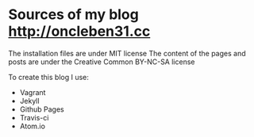 # Sources of my blog http://oncleben31.cc

The installation files are under MIT license
The content of the pages and posts are under the Creative Common BY-NC-SA license

To create this blog I use:
*   Vagrant
*   Jekyll
*   Github Pages
*   Travis-ci
*   Atom.io
